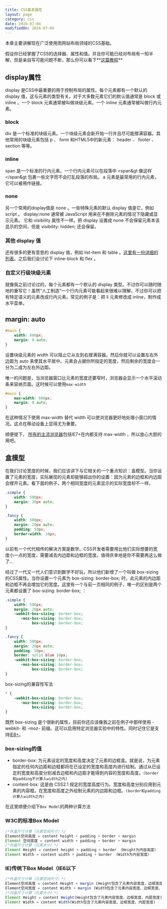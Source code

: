```yaml
---
title: CSS基本属性
layout: page
category: css
date: 2016-07-04
modifiedOn: 2016-07-04
---
```


本章主要讲解现在广泛使用雨网站布局领域的CSS基础。

假设你已经掌握了CSS的选择器、属性和值。并且你可能已经对布局有一知半解，但是亲自写可能问题不断，那么你可以看下**[这篇教程](http://learn.shayhowe.com/html-css/)**

## display属性

display 是CSS中最重要的用于控制布局的属性。每个元素都有一个默认的 display 值，这与元素的类型有关。对于大多数元素它们的默认值通常是 block 或 inline 。一个 block 元素通常被叫做块级元素。一个 inline 元素通常被叫做行内元素。

### block

div 是一个标准的块级元素。一个块级元素会新开始一行并且尽可能撑满容器。其他常用的块级元素包括 p 、 form 和HTML5中的新元素： header 、 footer 、 section 等等。

### inline

span 是一个标准的行内元素。一个行内元素可以在段落中 &lt;span&gt 像这样 &lt;/span&gt 包裹一些文字而不会打乱段落的布局。 a 元素是最常用的行内元素，它可以被用作链接。

### none

另一个常用的display值是 none 。一些特殊元素的默认 display 值是它，例如 script 。 display:none 通常被 JavaScript 用来在不删除元素的情况下隐藏或显示元素。
它和 visibility 属性不一样。把 display 设置成 none 不会保留元素本该显示的空间，但是 visibility: hidden; 还会保留。

### 其他 display 值

还有很多的更有意思的 display 值，例如 list-item 和 table 。[这里有一份详细的列表](https://developer.mozilla.org/en-US/docs/Web/CSS/display)。之后我们会讨论下 inline-block 和 flex 。

### 自定义行级块级元素

就像我之前讨论过的，每个元素都有一个默认的 display 类型。不过你可以随时随地的重写它！虽然“人工制造”一个行内元素可能看起来很难以理解，不过你可以把有特定语义的元素改成行内元素。常见的例子是：把 li 元素修改成 inline，制作成水平菜单。

## margin: auto

```css
#main {
    width: 600px;
    margin: 0 auto; 
}
```

设置块级元素的 width 可以阻止它从左到右撑满容器。然后你就可以设置左右外边距为 auto 来使其水平居中。元素会占据你所指定的宽度，然后剩余的宽度会一分为二成为左右外边距。  

唯一的问题是，当浏览器窗口比元素的宽度还要窄时，浏览器会显示一个水平滚动条来容纳页面。这时候可以使用`max-width`

```css
#main {
    max-width: 600px;
    margin: 0 auto; 
}
```

在这种情况下使用 max-width 替代 width 可以使浏览器更好地处理小窗口的情况。这点在移动设备上显得尤为重要。  

顺便提下， [所有的主流浏览器](http://caniuse.com/#search=max-width)包括IE7+在内都支持 max-width ，所以放心大胆的用吧。


## 盒模型

在我们讨论宽度的时候，我们应该讲下与它相关的一个重点知识：盒模型。当你设置了元素的宽度，实际展现的元素却能够超出你的设置：因为元素的边框和内边距会撑开元素。看下面的例子，两个相同宽度的元素显示的实际宽度却不一样。

```css
.simple {
    width: 500px;
    margin: 20px auto;
}

.fancy {
    width: 500px;
    margin: 20px auto;
    padding: 50px;
    border-width: 10px;
}
```

以前有一个代代相传的解决方案是数学。CSS开发者需要用比他们实际想要的宽度小一点的宽度，需要减去内边距和边框的宽度。值得庆幸地是你不需要再这么做了...  

经过了一代又一代人们意识到数学不好玩，所以他们新增了一个叫做 box-sizing 的CSS属性。当你设置一个元素为 box-sizing: border-box; 时，此元素的内边距和边框不再会增加它的宽度。这里有一个与前一页相同的例子，唯一的区别是两个元素都设置了 box-sizing: border-box; ：  

```css
.simple {
    width: 500px;
    margin: 20px auto;
    -webkit-box-sizing: border-box;
       -moz-box-sizing: border-box;
            box-sizing: border-box;
}

.fancy {
    width: 500px;
    margin: 20px auto;
    padding: 50px;
    border: solid blue 10px;
    -webkit-box-sizing: border-box;
       -moz-box-sizing: border-box;
            box-sizing: border-box;
}
```

box-sizing的兼容性写法

```css
* {
    -webkit-box-sizing: border-box;
       -moz-box-sizing: border-box;
            box-sizing: border-box;
}
```

既然 box-sizing 是个很新的属性，目前你还应该像我之前在例子中那样使用 -webkit- 和 -moz- 前缀。这可以启用特定浏览器实验中的特性。同时记住它是支持[IE8+](http://caniuse.com/#search=box-sizing)。

### box-sizing的值

- border-box: 为元素设定的宽度和高度决定了元素的边框盒。就是说，为元素指定的任何内边距和边框都将在已设定的宽度和高度内进行绘制。通过从已设定的宽度和高度分别减去边框和内边距才能得到内容的宽度和高度。`(border和padding不计算入width之内)`
- content-box: 这是由 CSS2.1 规定的宽度高度行为。宽度和高度分别应用到元素的内容框。在宽度和高度之外绘制元素的内边距和边框。`(border和padding计算入width之内)`

在这里顺便介绍下`Box Model`的两种计算方法


### W3C的标准Box Model

```javascript
/*外盒尺寸计算（元素空间尺寸）*/
Element空间高度 = content height + padding + border + margin
Element 空间宽度 = content width + padding + border + margin
/*内盒尺寸计算（元素大小）*/
Element Height = content height + padding + border （Height为内容高度）
Element Width = content width + padding + border （Width为内容宽度）
```

### IE)传统下Box Model（IE6以下

```javascript
/*外盒尺寸计算（元素空间尺寸）*/
Element空间高度 = content Height + margin (Height包含了元素内容宽度，边框宽度，内距宽度)
Element空间宽度 = content Width + margin (Width包含了元素内容宽度、边框宽度、内距宽度)
/*内盒尺寸计算（元素大小）*/
Element Height = content Height(Height包含了元素内容宽度，边框宽度，内距宽度)
Element Width = content Width(Width包含了元素内容宽度、边框宽度、内距宽度)
```














